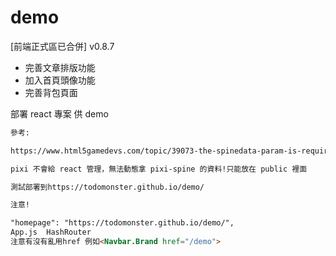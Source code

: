 # demo

[前端正式區已合併] v0.8.7
- 完善文章排版功能
- 加入首頁頭像功能
- 完善背包頁面

部署 react 專案 供 demo

```md
參考:

https://www.html5gamedevs.com/topic/39073-the-spinedata-param-is-required-in-pixie-spine-project-help-help/page/2/

pixi 不會給 react 管理，無法動態拿 pixi-spine 的資料!只能放在 public 裡面

測試部署到https://todomonster.github.io/demo/

注意!

"homepage": "https://todomonster.github.io/demo/",
App.js  HashRouter
注意有沒有亂用href 例如<Navbar.Brand href="/demo">
```
